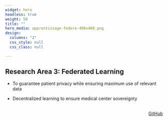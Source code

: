 ```yaml
---
widget: hero
headless: true
weight: 50
title: ""
hero_media: apprentissage-federe-400x400.png
design:
  columns: "2"
  css_style: null
  css_class: null

---
```


## **Research Area 3: Federated Learning**

- To guarantee patient privacy while ensuring maximum use of relevant data

- Decentralized learning to ensure medical center sovereignty
<br>
<script src="https://kit.fontawesome.com/d1c402c681.js" crossorigin="anonymous"></script>
  
<div style="text-align: right;">
  <a class="fa-brands fa-square-github fa-2x" href="https://github.com/MEDomics-UdeS" target="_blank" rel="noopener noreferrer">
    GitHub
  </a>
</div>
<br>

